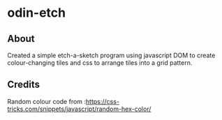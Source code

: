 # odin-etch

## About

Created a simple etch-a-sketch program using javascript DOM to create colour-changing tiles and css to arrange tiles into a grid pattern.

## Credits

Random colour code from :https://css-tricks.com/snippets/javascript/random-hex-color/ 